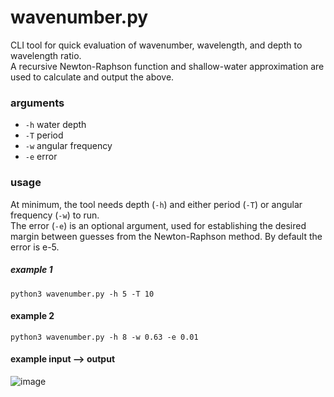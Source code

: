 # wavenumber.py
CLI tool for quick evaluation of wavenumber, wavelength, and depth to wavelength ratio.  
A recursive Newton-Raphson function and shallow-water approximation are used to calculate and output the above.

### arguments
- `-h` water depth
- `-T` period
- `-w` angular frequency
- `-e` error
### usage
At minimum, the tool needs depth (`-h`) and either period (`-T`) or angular frequency (`-w`) to run.  
The error (`-e`) is an optional argument, used for establishing the desired margin between guesses from the Newton-Raphson method. By default the error is e-5.

##### example 1
`python3 wavenumber.py -h 5 -T 10`

#### example 2
`python3 wavenumber.py -h 8 -w 0.63 -e 0.01`

#### example input --> output
![image](https://user-images.githubusercontent.com/86270509/185037217-2fd0ded3-fd7a-441d-ab7d-7b1eb98f1f05.png)

